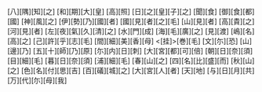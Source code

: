 [八][隅][知][之] [和][期][大][皇] [高][照] [日][之][皇][子][之] [聞][食] [御][食][都][國] [神][風][之] [伊][勢][乃][國][者] [國][見][者][之][毛] [山][見][者] [高][貴][之] [河][見][者] [左][夜][氣][久][清][之] [水][門][成] [海][毛][廣][之] [見][渡] [嶋][名][高][之] [己][許][乎][志][毛] [間][細][美][香][母] <[挂]>[巻][毛] [文][尓][恐] [山][邊][乃] [五][十][師][乃][原] [尓][内][日][刺] [大][宮][都][可][倍] [朝][日][奈][須] [目][細][毛] [暮][日][奈][須] [浦][細][毛] [春][山][之] [四][名][比][盛][而] [秋][山][之] [色][名][付][思][吉] [百][礒][城][之] [大][宮][人][者] [天][地] [与][日][月][共] [万][代][尓][母][我]
